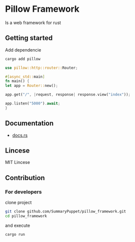 # Pillow Framework

Is a web framework for rust

## Getting started

Add dependencie

```bash
cargo add pillow
```

```rust
use pillow::http::router::Router;

#[async_std::main]
fn main() {
let app = Router::new();

app.get("/", |request, response| response.view("index"));

app.listen("5000").await;
}
```

## Documentation

* [docs.rs](https://docs.rs/pillow/latest/pillow/)

## Lincese

MIT Lincese

## Contribution

### For developers

clone project

```bash
git clone github.com/SummaryPuppet/pillow_framework.git
cd pillow_framework
```

and execute

```bash
cargo run
```
